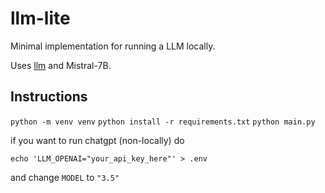 # llm-lite

Minimal implementation for running a LLM locally.

Uses [llm](https://llm.datasette.io/en/stable/index.html) and Mistral-7B.

## Instructions

`python -m venv venv`
`python install -r requirements.txt`
`python main.py`

if you want to run chatgpt (non-locally) do

`echo 'LLM_OPENAI="your_api_key_here"' > .env`

and change `MODEL` to `"3.5"`
